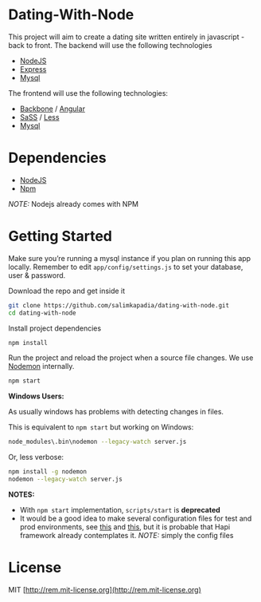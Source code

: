 Dating-With-Node
=========
This project will aim to create a dating site written entirely in javascript - back to front. The backend will use the following technologies

  - [NodeJS](http://nodejs.org/)
  - [Express](http://expressjs.com/)
  - [Mysql](https://github.com/felixge/node-mysql)

The frontend will use the following technologies:

  - [Backbone](http://backbonejs.org/) / [Angular](http://angularjs.org/)
  - [SaSS](http://sass-lang.com/) / [Less](http://lesscss.org/)
  - [Mysql](https://github.com/felixge/node-mysql)

Dependencies
=========
  - [NodeJS](http://nodejs.org/)
  - [Npm](https://github.com/isaacs/npm/)


_NOTE:_ Nodejs already comes with NPM

Getting Started
=========
Make sure you’re running a mysql instance if you plan on running this app locally.
Remember to edit `app/config/settings.js` to set your database, user & password.

Download the repo and get inside it


```bash
git clone https://github.com/salimkapadia/dating-with-node.git
cd dating-with-node
```


Install project dependencies

```bash
npm install
```

Run the project and reload the project when a source file changes. We use [Nodemon](https://github.com/remy/nodemon) internally.

```bash
npm start
```


**Windows Users:** 

As usually windows has problems with detecting changes in files.

This is equivalent to `npm start` but working on Windows:

```bash
node_modules\.bin\nodemon --legacy-watch server.js
```

Or, less verbose:

```bash
npm install -g nodemon
nodemon --legacy-watch server.js
```



**NOTES:**


* With `npm start` implementation, `scripts/start` is **deprecated**
* It would be a good idea to make several configuration files for test and prod environments, see [this](http://dailyjs.com/2014/01/02/recipe-for-express-configuration/?utm_source=feedburner&utm_medium=email&utm_campaign=Feed%3A+dailyjs+%28DailyJS%29) and [this](http://www.jorisooms.be/testing-your-node-api-with-supertest/), but it is probable that Hapi framework already contemplates it.
_NOTE:_ simply the config files





License
=========
MIT [http://rem.mit-license.org](http://rem.mit-license.org)


